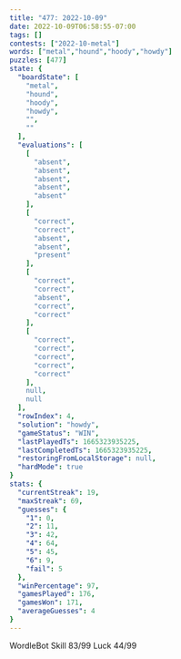 ```yaml
---
title: "477: 2022-10-09"
date: 2022-10-09T06:58:55-07:00
tags: []
contests: ["2022-10-metal"]
words: ["metal","hound","hoody","howdy"]
puzzles: [477]
state: {
  "boardState": [
    "metal",
    "hound",
    "hoody",
    "howdy",
    "",
    ""
  ],
  "evaluations": [
    [
      "absent",
      "absent",
      "absent",
      "absent",
      "absent"
    ],
    [
      "correct",
      "correct",
      "absent",
      "absent",
      "present"
    ],
    [
      "correct",
      "correct",
      "absent",
      "correct",
      "correct"
    ],
    [
      "correct",
      "correct",
      "correct",
      "correct",
      "correct"
    ],
    null,
    null
  ],
  "rowIndex": 4,
  "solution": "howdy",
  "gameStatus": "WIN",
  "lastPlayedTs": 1665323935225,
  "lastCompletedTs": 1665323935225,
  "restoringFromLocalStorage": null,
  "hardMode": true
}
stats: {
  "currentStreak": 19,
  "maxStreak": 69,
  "guesses": {
    "1": 0,
    "2": 11,
    "3": 42,
    "4": 64,
    "5": 45,
    "6": 9,
    "fail": 5
  },
  "winPercentage": 97,
  "gamesPlayed": 176,
  "gamesWon": 171,
  "averageGuesses": 4
}
---
```

<!-- more -->

WordleBot
Skill 83/99
Luck 44/99
